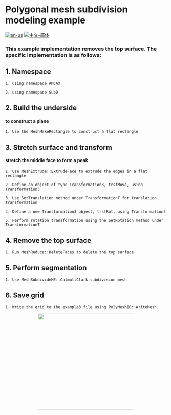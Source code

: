 # Polygonal mesh subdivision modeling example

[![en-us](https://img.shields.io/badge/en-us-yellow.svg)](./README.md) [![中文-简体](https://img.shields.io/badge/%E4%B8%AD%E6%96%87-%E7%AE%80%E4%BD%93-red.svg)](./README.zh_cn.md)

### This example implementation removes the top surface. The specific implementation is as follows:


## 1. Namespace


	1. using namespace AMCAX

	2. using namespace SubD

## 2. Build the underside

#### to construct a plane
	1. Use the MeshMakeRectangle to construct a flat rectangle

## 3. Stretch surface and transform

#### stretch the middle face to form a peak

	1. Use MeshExtrude::ExtrudeFace to extrude the edges in a flat rectangle

	2. Define an object of type Transformation3, trsfMove, using Transformation3

	3. Use SetTranslation method under TransformationT for translation transformation

	4. Define a new Transformation3 object, trsfRot, using Transformation3

	5. Perform rotation transformation using the SetRotation method under TransformationT

## 4. Remove the top surface

	1. Run MeshReduce::DeleteFaces to delete the top surface

## 5. Perform segmentation

	1. Use MeshSubdivideHE::CatmullClark subdivision mesh


## 6. Save grid

	1. Write the grid to the example3 file using PolyMeshIO::WriteMesh

<div align = center><img src="https://img2.imgtp.com/2024/05/15/RcrIL4j6.png" width="300" height="300">